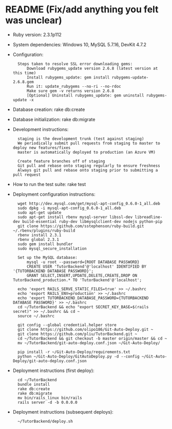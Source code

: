 # README (Fix/add anything you felt was unclear)

* Ruby version: 2.3.1p112

* System dependencies: Windows 10, MySQL 5.7.16, DevKit 4.7.2

* Configuration:

        Steps taken to resolve SSL error downloading gems:
            Download rubygems_update version 2.6.8 (latest version at this time)
            Install rubygems_update: gem install rubygems-update-2.6.8.gem
            Run it: update_rubygems --no-ri --no-rdoc
            Make sure gem -v returns version 2.6.8
            [Optional] Uninstall rubygems_update: gem uninstall rubygems-update -x

* Database creation: rake db:create

* Database initialization: rake db:migrate

* Development instructions:

        staging is the development trunk (test against staging)
        We periodically submit pull requests from staging to master to deploy new features/fixes
        master is automatically deployed to production (an Azure VM)
        
        Create feature branches off of staging
        Git pull and rebase onto staging regularly to ensure freshness
        Always git pull and rebase onto staging prior to submitting a pull request

* How to run the test suite: rake test

* Deployment configuration instructions:

        wget http://dev.mysql.com/get/mysql-apt-config_0.6.0-1_all.deb
        sudo dpkg -i mysql-apt-config_0.6.0-1_all.deb
        sudo apt-get update
        sudo apt-get install rbenv mysql-server libssl-dev libreadline-dev build-essential ruby-dev libmysqlclient-dev nodejs python-pip
        git clone https://github.com/sstephenson/ruby-build.git ~/.rbenv/plugins/ruby-build
        rbenv install 2.3.1
        rbenv global 2.3.1
        sudo gem install bundler
        sudo mysql_secure_installation
        
        Set up the MySQL database:
            mysql -u root --password={ROOT DATABASE PASSWORD}
            CREATE USER 'TutorBackend'@'localhost' IDENTIFIED BY '{TUTORBACKEND DATABASE PASSWORD}';
            GRANT SELECT,INSERT,UPDATE,DELETE,CREATE,DROP ON TutorBackend_production.* TO 'TutorBackend'@'localhost';
 
        echo 'export RAILS_SERVE_STATIC_FILES=true' >> ~/.bashrc
        echo 'export RAILS_ENV=production' >> ~/.bashrc
        echo 'export TUTORBACKEND_DATABASE_PASSWORD={TUTORBACKEND DATABASE PASSWORD}' >> ~/.bashrc
        cd ~/TutorBackend && echo "export SECRET_KEY_BASE=$(rails secret)" >> ~/.bashrc && cd ~
        source ~/.bashrc
        
        git config --global credential.helper store
        git clone https://github.com/olipo186/Git-Auto-Deploy.git ~
        git clone https://github.com/pliu/TutorBackend.git ~
        cd ~/TutorBackend && git checkout -b master origin/master && cd ~
        mv ~/TutorBackend/git-auto-deploy.conf.json ~/Git-Auto-Deploy/
 
        pip install -r ~/Git-Auto-Deploy/requirements.txt
        python ~/Git-Auto-Deploy/GitAutoDeploy.py -d --config ~/Git-Auto-Deploy/git-auto-deploy.conf.json

* Deployment instructions (first deploy):

        cd ~/TutorBackend
        bundle install
        rake db:create
        rake db:migrate
        mv bin/rails_linux bin/rails
        rails server -d -b 0.0.0.0

* Deployment instructions (subsequent deploys):

        ~/TutorBackend/deploy.sh
